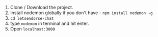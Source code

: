1. Clone / Download the project.
2. Install nodemon globally if you don't have - `npm install nodemon -g`
3. `cd letsendorse-chat`
4. type `nodemon` in terminal and hit enter.
5. Open `localhost:3000`
